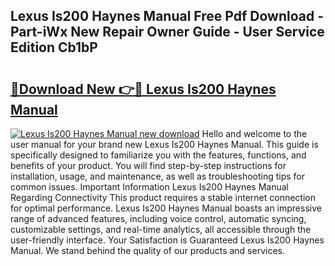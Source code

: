 ## Lexus Is200 Haynes Manual Free Pdf Download - Part-iWx New Repair Owner Guide - User Service Edition Cb1bP

# <h2><a href="http://bc79504.oget.top/?id=Lexus+Is200+Haynes+Manual">🔗Download New 👉🔴 Lexus Is200 Haynes Manual</a></h2>

[![Lexus Is200 Haynes Manual new download](https://i.imgur.com/5g1atiW.png)](http://bc79504.oget.top/?id=Lexus+Is200+Haynes+Manual)
Hello and welcome to the user manual for your brand new Lexus Is200 Haynes Manual. This guide is specifically designed to familiarize you with the features, functions, and benefits of your product. You will find step-by-step instructions for installation, usage, and maintenance, as well as troubleshooting tips for common issues. Important Information Lexus Is200 Haynes Manual Regarding Connectivity This product requires a stable internet connection for optimal performance. Lexus Is200 Haynes Manual boasts an impressive range of advanced features, including voice control, automatic syncing, customizable settings, and real-time analytics, all accessible through the user-friendly interface. Your Satisfaction is Guaranteed Lexus Is200 Haynes Manual. We stand behind the quality of our products and services.
